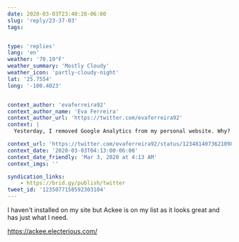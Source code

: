 ```yaml
---
date: 2020-03-03T23:40:28-06:00
slug: 'reply/23-37-03'
tags:


type: 'replies'
lang: 'en'
weather: '70.19°F'
weather_summary: 'Mostly Cloudy'
weather_icon: 'partly-cloudy-night'
lat: '25.7554'
long: '-100.4023'


context_author: 'evaferreira92'
context_author_name: 'Eva Ferreira'
context_author_url: 'https://twitter.com/evaferreira92'
context: |
  Yesterday, I removed Google Analytics from my personal website. Why? * I barely use/update the website (yeah, I need to work on that) * I never look at Analytics * Google getting the stats?

context_url: 'https://twitter.com/evaferreira92/status/1234814073621098497?s=12'
context_date: '2020-03-03T04:13:00-06:00'
context_date_friendly: 'Mar 3, 2020 at 4:13 AM'
context_imgs: ''

syndication_links:
    - https://brid.gy/publish/twitter
tweet_id: '1235077158592303104'
---
```

I haven't installed on my site but Ackee is on my list as it looks great and has just what I need.

https://ackee.electerious.com/